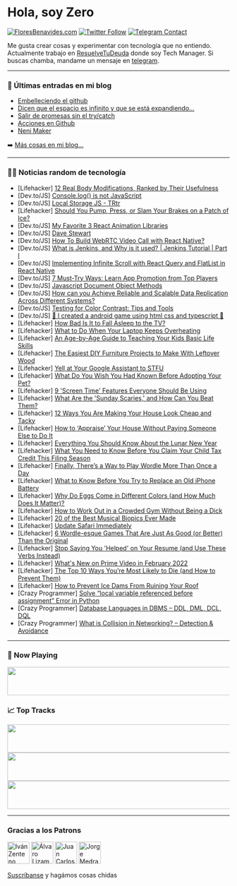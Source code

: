 # Hola, soy Zero

[![FloresBenavides.com](https://img.shields.io/website?down_message=oops&label=MiBlog&style=for-the-badge&up_message=online&url=https%3A%2F%2Ffloresbenavides.com)](https://floresbenavides.com) [![Twitter Follow](https://img.shields.io/twitter/follow/ZeroDragon?color=%231DA1F2&label=Follow&logo=twitter&logoColor=ffffff&style=for-the-badge)](https://twitter.com/zerodragon) [![Telegram Contact](https://img.shields.io/badge/escr%C3%ADbeme-ZeroDragon-%2326A5E4?style=for-the-badge&logo=telegram)](https://t.me/zerodragon)

Me gusta crear cosas y experimentar con tecnología que no entiendo.
Actualmente trabajo en [ResuelveTuDeuda](http://github.com/resuelve) donde soy Tech Manager.
Si buscas chamba, mandame un mensaje en [telegram](https://t.me/zerodragon).

---

### 📕 Últimas entradas en mi blog
<!-- BLOG-POST-LIST:START -->
- [Embelleciendo el github](https://floresbenavides.com/embelleciendo-el-github/)
- [Dicen que el espacio es infinito y que se está expandiendo…](https://floresbenavides.com/dicen-que-el-espacio-es-infinito-y-que-se-esta-expandiendo/)
- [Salir de promesas sin el try/catch](https://floresbenavides.com/salir-de-promesas-sin-el-try-catch/)
- [Acciones en Github](https://floresbenavides.com/acciones-en-github/)
- [Neni Maker](https://floresbenavides.com/neni-maker/)
<!-- BLOG-POST-LIST:END -->

➡️ [Más cosas en mi blog...](https://floresbenavides.com)

---

### 👨‍💻 Noticias random de tecnología
<!-- TECH-POSTS:START -->
- [Lifehacker] [12 Real Body Modifications, Ranked by Their Usefulness](https://lifehacker.com/12-real-body-modifications-ranked-by-their-usefulness-1848436324)
- [Dev.to/JS] [Console.log&lpar;&rpar; is not JavaScript](https://dev.to/110syedmazhar/consolelog-is-not-javascript-43f1)
- [Dev.to/JS] [Local Storage JS - TRtr](https://dev.to/nrkdrk/local-storage-js-trtr-3mgo)
- [Lifehacker] [Should You Pump, Press, or Slam Your Brakes on a Patch of Ice?](https://lifehacker.com/should-you-pump-press-or-slam-your-brakes-on-a-patch-1848432599)
- [Dev.to/JS] [My Favorite 3 React Animation Libraries](https://dev.to/asayerio_techblog/my-favorite-3-react-animation-libraries-1e1b)
- [Dev.to/JS] [Dave Stewart](https://dev.to/davestewart/dave-stewart-168n)
- [Dev.to/JS] [How To Build WebRTC Video Call with React Native?](https://dev.to/charalotteyog/how-to-build-webrtc-video-call-with-react-native-11ld)
- [Dev.to/JS] [What is Jenkins, and Why is it used? | Jenkins Tutorial | Part I](https://dev.to/lambdatest/what-is-jenkins-and-why-is-it-used-jenkins-tutorial-part-i-2ll5)
- [Dev.to/JS] [Implementing Infinite Scroll with React Query and FlatList in React Native](https://dev.to/jscrambler/implementing-infinite-scroll-with-react-query-and-flatlist-in-react-native-5ble)
- [Dev.to/JS] [7 Must-Try Ways: Learn App Promotion from Top Players](https://dev.to/ashikarose/7-must-try-ways-learn-app-promotion-from-top-players-3il0)
- [Dev.to/JS] [Javascript Document Object Methods](https://dev.to/webfaisalbd/javascript-document-object-methods-nk7)
- [Dev.to/JS] [How can you Achieve Reliable and Scalable Data Replication Across Different Systems?](https://dev.to/push_technology/how-can-you-achieve-reliable-and-scalable-data-replication-across-different-systems-55a7)
- [Dev.to/JS] [Testing for Color Contrast: Tips and Tools](https://dev.to/tringakrasniqi/testing-for-color-contrast-tips-and-tools-2hji)
- [Dev.to/JS] [🚀 I created a android game using html css and typescript 🚀](https://dev.to/antongustafsson/i-created-a-android-game-using-html-css-and-typescript-15dg)
- [Lifehacker] [How Bad Is It to Fall Asleep to the TV?](https://lifehacker.com/how-bad-is-it-to-fall-asleep-to-the-tv-1848424862)
- [Lifehacker] [What to Do When Your Laptop Keeps Overheating](https://lifehacker.com/what-to-do-when-your-laptop-keeps-overheating-1848317156)
- [Lifehacker] [An Age-by-Age Guide to Teaching Your Kids Basic Life Skills](https://lifehacker.com/an-age-by-age-guide-to-teaching-your-kids-basic-life-sk-1848433571)
- [Lifehacker] [The Easiest DIY Furniture Projects to Make With Leftover Wood](https://lifehacker.com/the-easiest-diy-furniture-projects-to-make-with-leftove-1848433181)
- [Lifehacker] [Yell at Your Google Assistant to STFU](https://lifehacker.com/yell-at-your-google-assistant-to-fucking-stop-already-1848432377)
- [Lifehacker] [What Do You Wish You Had Known Before Adopting Your Pet?](https://lifehacker.com/what-do-you-wish-you-had-known-before-adopting-your-pet-1848432600)
- [Lifehacker] [9 &#39;Screen Time&#39; Features Everyone Should Be Using](https://lifehacker.com/9-screen-time-features-everyone-should-be-using-1848430914)
- [Lifehacker] [What Are the &#39;Sunday Scaries,&#39; and How Can You Beat Them?](https://lifehacker.com/what-are-the-sunday-scaries-and-how-can-you-beat-them-1848432035)
- [Lifehacker] [12 Ways You Are Making Your House Look Cheap and Tacky](https://lifehacker.com/12-ways-you-are-making-your-house-look-cheap-and-tacky-1848427770)
- [Lifehacker] [How to ‘Appraise’ Your House Without Paying Someone Else to Do It](https://lifehacker.com/how-to-appraise-your-house-without-paying-someone-els-1848427125)
- [Lifehacker] [Everything You Should Know About the Lunar New Year](https://lifehacker.com/everything-you-should-know-about-the-lunar-new-year-1848428709)
- [Lifehacker] [What You Need to Know Before You Claim Your Child Tax Credit This Filing Season](https://lifehacker.com/what-you-need-to-know-before-you-claim-your-child-tax-c-1848428433)
- [Lifehacker] [Finally, There’s a Way to Play Wordle More Than Once a Day](https://lifehacker.com/finally-there-s-a-way-to-play-wordle-more-than-once-a-1848426643)
- [Lifehacker] [What to Know Before You Try to Replace an Old iPhone Battery](https://lifehacker.com/what-to-know-before-you-try-to-replace-an-old-iphone-ba-1848423651)
- [Lifehacker] [Why Do Eggs Come in Different Colors &lpar;and How Much Does It Matter&rpar;?](https://lifehacker.com/why-do-eggs-come-in-different-colors-and-how-much-does-1848427156)
- [Lifehacker] [How to Work Out in a Crowded Gym Without Being a Dick](https://lifehacker.com/how-to-work-out-in-a-crowded-gym-without-being-a-dick-1848425913)
- [Lifehacker] [20 of the Best Musical Biopics Ever Made](https://lifehacker.com/20-of-the-best-musical-biopics-ever-made-1848420823)
- [Lifehacker] [Update Safari Immediately](https://lifehacker.com/update-safari-immediately-1848426551)
- [Lifehacker] [6 Wordle-esque Games That Are Just As Good &lpar;or Better&rpar; Than the Original](https://lifehacker.com/6-wordle-esque-games-that-are-just-as-good-or-better-1848426197)
- [Lifehacker] [Stop Saying You &#39;Helped&#39; on Your Resume &lpar;and Use These Verbs Instead&rpar;](https://lifehacker.com/stop-saying-you-helped-on-your-resume-and-use-these-ve-1848425106)
- [Lifehacker] [What&#39;s New on Prime Video in February 2022](https://lifehacker.com/whats-new-on-prime-video-in-february-2022-1848425501)
- [Lifehacker] [The Top 10 Ways You’re Most Likely to Die &lpar;and How to Prevent Them&rpar;](https://lifehacker.com/the-top-10-ways-you-re-most-likely-to-die-and-how-to-p-1848421615)
- [Lifehacker] [How to Prevent Ice Dams From Ruining Your Roof](https://lifehacker.com/how-to-prevent-ice-dams-from-ruining-your-roof-1848423205)
- [Crazy Programmer] [Solve “local variable referenced before assignment” Error in Python](https://www.thecrazyprogrammer.com/2022/01/local-variable-referenced-before-assignment.html)
- [Crazy Programmer] [Database Languages in DBMS – DDL, DML, DCL, DQL](https://www.thecrazyprogrammer.com/2022/01/database-languages.html)
- [Crazy Programmer] [What is Collision in Networking? – Detection &amp; Avoidance](https://www.thecrazyprogrammer.com/2022/01/collision-in-networking.html)<!-- TECH-POSTS:END -->

---

### 🎵 Now Playing
<a href="https://spotify-now-playing-dun.vercel.app/now-playing?open"><img src="https://spotify-now-playing-dun.vercel.app/now-playing" width="540" height="64"></a>

### 📈 Top Tracks
<a href="https://spotify-now-playing-dun.vercel.app/top-tracks?i=1&open"><img src="https://spotify-now-playing-dun.vercel.app/top-tracks?i=1" width="540" height="64"></a>
<a href="https://spotify-now-playing-dun.vercel.app/top-tracks?i=2&open"><img src="https://spotify-now-playing-dun.vercel.app/top-tracks?i=2" width="540" height="64"></a>
<a href="https://spotify-now-playing-dun.vercel.app/top-tracks?i=3&open"><img src="https://spotify-now-playing-dun.vercel.app/top-tracks?i=3" width="540" height="64"></a>

---

### Gracias a los Patrons
[<img src="https://avatars.githubusercontent.com/u/243380?v=4" alt="Iván Zenteno" width="50px">](https://github.com/k001) [<img src="https://avatars.githubusercontent.com/u/19955639?v=4" alt="Álvaro Lizama" width="50px">](https://github.com/alvarolizama) [<img src="https://avatars.githubusercontent.com/u/2718753?v=4" alt="Juan Carlos Ruiz" width="50px">](https://github.com/JuanCrg90) [<img src="https://avatars.githubusercontent.com/u/37025?v=4" alt="Jorge Medrano" width="50px">](https://github.com/h1pp1e) 

[Suscríbanse](https://www.patreon.com/zerodragon) y hagámos cosas chidas
